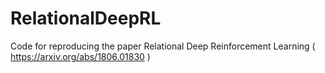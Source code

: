 # RelationalDeepRL

Code for reproducing the paper Relational Deep Reinforcement Learning ( https://arxiv.org/abs/1806.01830 )